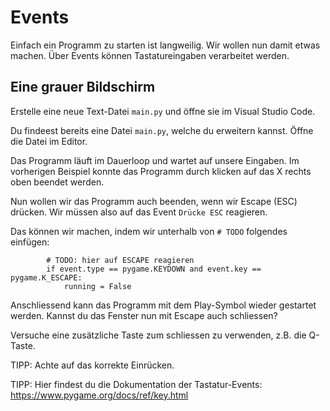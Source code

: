 # Events

Einfach ein Programm zu starten ist langweilig. Wir wollen nun damit etwas machen.
Über Events können Tastatureingaben verarbeitet werden.

## Eine grauer Bildschirm
Erstelle eine neue Text-Datei `main.py` und öffne sie im Visual Studio Code.

Du findeest bereits eine Datei `main.py`, welche du erweitern kannst. Öffne die Datei im Editor.

Das Programm läuft im Dauerloop und wartet auf unsere Eingaben.
Im vorherigen Beispiel konnte das Programm durch klicken auf das X rechts oben beendet werden.

Nun wollen wir das Programm auch beenden, wenn wir Escape (ESC) drücken.
Wir müssen also auf das Event `Drücke ESC` reagieren.

Das können wir machen, indem wir unterhalb von `# TODO` folgendes einfügen:
```
        # TODO: hier auf ESCAPE reagieren
        if event.type == pygame.KEYDOWN and event.key == pygame.K_ESCAPE:
            running = False
```
Anschliessend kann das Programm mit dem Play-Symbol wieder gestartet werden.
Kannst du das Fenster nun mit Escape auch schliessen?

Versuche eine zusätzliche Taste zum schliessen zu verwenden, z.B. die Q-Taste.


TIPP: Achte auf das korrekte Einrücken.

TIPP: Hier findest du die Dokumentation der Tastatur-Events: https://www.pygame.org/docs/ref/key.html

